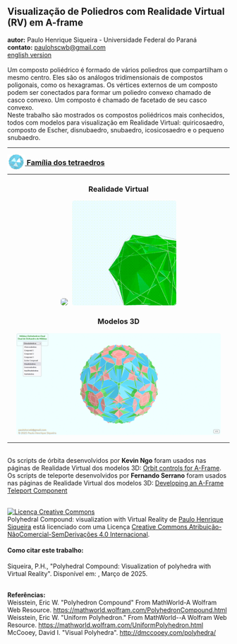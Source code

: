<link rel="stylesheet" href="../scripts/style.css">
<meta charset="utf-8">
<link rel="icon" type="image/png" href="../compounds1/vr/salas/imagens/icone.png">
<h2>Visualização de Poliedros com Realidade Virtual (RV) em A-frame</h2>
<b>autor:</b> Paulo Henrique Siqueira - Universidade Federal do Paraná
<br><b>contato:</b> <a href="#"> paulohscwb@gmail.com </a>
<br><a href="https://paulohscwb.github.io/polycompound/">english version</a>
<br><br>Um composto poliédrico é formado de vários poliedros que compartilham o mesmo centro. Eles são os análogos tridimensionais de compostos poligonais, como os hexagramas. Os vértices externos de um composto podem ser conectados para formar um poliedro convexo chamado de casco convexo. Um composto é chamado de facetado de seu casco convexo.
<br>Neste trabalho são mostrados os compostos poliédricos mais conhecidos, todos com modelos para visualização em Realidade Virtual:  quiricosaedro, composto de Escher, disnubaedro, snubaedro, icosicosaedro e o pequeno snubaedro.
<hr>
<h3 style="margin-top:3px"><a target="_blank" href="../compounds1/pt-br/"><img src="../compounds1/vr/salas/imagens/icone.png" style="margin-bottom:-10px" width="40"> Família dos tetraedros</a></h3>
<!--<h3 style="margin-top:3px"><a target="_blank" href="../compounds2/pt-br/"><img src="../compounds2/vr/salas/imagens/icone.png" style="margin-bottom:-10px" width="40"> Família dos cubos</a></h3>
<h3 style="margin-top:3px"><a target="_blank" href="../compounds3/pt-br/"><img src="../compounds3/vr/salas/imagens/icone.png" style="margin-bottom:-10px" width="40"> Família dos octaedros</a></h3>
<h3 style="margin-top:3px"><a target="_blank" href="../compounds4/pt-br/"><img src="../compounds4/vr/salas/imagens/icone.png" style="margin-bottom:-10px" width="40"> Compostos de poliedros duais</a></h3>
<h3 style="margin-top:3px"><a target="_blank" href="../compounds5/pt-br/"><img src="../compounds5/vr/salas/imagens/icone.png" style="margin-bottom:-10px" width="40"> Compostos de dois poliedros</a></h3>-->
<hr>
<!--<h3 style="margin-top:5px; text-align:center;"><a target="_blank" href="../todos/">&#x1f4c4; Lista completa dos poliedros</a></h3>
<hr>-->
<h3 align="center">Realidade Virtual</h3>
<p align="center"><img src="../compounds1/vr/salas/videos/compounds1.gif" style="max-width: 47%; border-radius:5px; margin-right:10px" loading="lazy"/><img src="../compounds1/vr/salas/videos/compounds2.gif" style="max-width: 47%; border-radius:5px;" loading="lazy"/></p>
<h3 align="center">Modelos 3D</h3>
<p align="center"><img src="../compounds1/ar/example.png" style="max-width: 92%; border-radius:5px;" loading="lazy"/></p>
<hr>
<br>Os scripts de órbita desenvolvidos por <b>Kevin Ngo</b> foram usados nas páginas de Realidade Virtual dos modelos 3D: <a href="https://github.com/supermedium/superframe/tree/master/components/orbit-controls/" target="_blank"> Orbit controls for A-Frame</a>.
<br>Os scripts de teleporte desenvolvidos por <b>Fernando Serrano</b> foram usados nas páginas de Realidade Virtual dos modelos 3D: <a  href="https://aframe.io/blog/teleport-component/" target="_blank"> Developing an A-Frame Teleport Component</a>
<br>

<br><a rel="license" href="http://creativecommons.org/licenses/by-nc-nd/4.0/"><img alt="Licença Creative Commons" style="border-width:0" src="https://i.creativecommons.org/l/by-nc-nd/4.0/88x31.png" loading="lazy"/></a><br /><span xmlns:dct="http://purl.org/dc/terms/" property="dct:title">Polyhedral Compound: visualization with Virtual Reality</span> de <a xmlns:cc="http://creativecommons.org/ns#" href="https://paulohscwb.github.io/polycompound/" property="cc:attributionName" rel="cc:attributionURL">Paulo Henrique Siqueira</a> está licenciado com uma Licença <a rel="license" href="http://creativecommons.org/licenses/by-nc-nd/4.0/">Creative Commons Atribuição-NãoComercial-SemDerivações 4.0 Internacional</a>.

<h4>Como citar este trabalho:</h4> 
<p>Siqueira, P.H., "Polyhedral Compound: Visualization of polyhedra with Virtual Reality". Disponível em: <https://paulohscwb.github.io/polycompound/>, Março de 2025.</p>
<!--<a target="_blank" href="https://doi.org/10.5281/zenodo.12572969"><img src="https://zenodo.org/badge/DOI/10.5281/zenodo.12572969.svg" alt="DOI"></a>-->
<br><b>Referências:</b>
<br>Weisstein, Eric W. "Polyhedron Compound" From MathWorld-A Wolfram Web Resource. <a href="https://mathworld.wolfram.com/ArchimedeanDual.html" target="_blank">https://mathworld.wolfram.com/PolyhedronCompound.html</a>
<br>Weisstein, Eric W. "Uniform Polyhedron." From MathWorld--A Wolfram Web Resource. <a href="https://mathworld.wolfram.com/UniformPolyhedron.html" target="_blank">https://mathworld.wolfram.com/UniformPolyhedron.html</a>
<br>McCooey, David I. "Visual Polyhedra". <a href="http://dmccooey.com/polyhedra/" target="_blank">http://dmccooey.com/polyhedra/</a>
